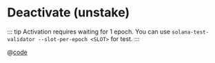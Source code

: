 # Deactivate (unstake)

::: tip
Activation requires waiting for 1 epoch. You can use `solana-test-validator --slot-per-epoch <SLOT>` for test.
:::

@[code](@/program/stake/deactivate/main.go)
